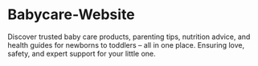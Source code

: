# Babycare-Website
Discover trusted baby care products, parenting tips, nutrition advice, and health guides for newborns to toddlers – all in one place. Ensuring love, safety, and expert support for your little one.
